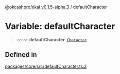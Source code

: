 [@okcashpro/okai v0.1.5-alpha.3](../index.md) / defaultCharacter

# Variable: defaultCharacter

> `const` **defaultCharacter**: [`Character`](../type-aliases/Character.md)

## Defined in

[packages/core/src/defaultCharacter.ts:3](https://github.com/monilpat/okai/blob/main/packages/core/src/defaultCharacter.ts#L3)
